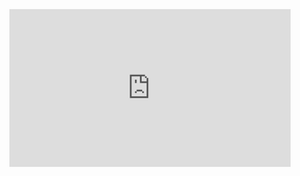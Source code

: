 <div style="width: 100%;"><div style="position: relative; padding-bottom: 56.25%; padding-top: 0; height: 0;"><iframe title="Dragon's Dungeon Breakout" frameborder="0" width="1200" height="675" style="position: absolute; top: 0; left: 0; width: 100%; height: 100%;" src="https://view.genially.com/662de4d84e8aa20014125a6e" type="text/html" allowscriptaccess="always" allowfullscreen="true" scrolling="yes" allownetworking="all"></iframe> </div> </div>
